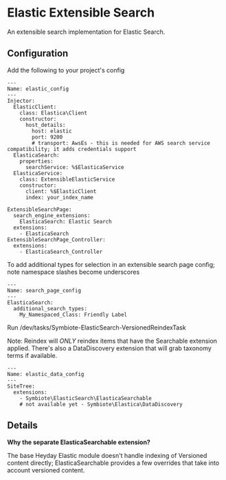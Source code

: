 # Elastic Extensible Search

An extensible search implementation for Elastic Search. 


## Configuration

Add the following to your project's config

```
---
Name: elastic_config
---
Injector:
  ElasticClient:
    class: Elastica\Client
    constructor:
      host_details: 
        host: elastic
        port: 9200
        # transport: AwsEs - this is needed for AWS search service compatibility; it adds credentials support
  ElasticaSearch:
    properties:
      searchService: %$ElasticaService
  ElasticaService:
    class: ExtensibleElasticService
    constructor:
      client: %$ElasticClient
      index: your_index_name

ExtensibleSearchPage:
  search_engine_extensions:
    ElasticaSearch: Elastic Search
  extensions:
    - ElasticaSearch
ExtensibleSearchPage_Controller:
  extensions:
    - ElasticaSearch_Controller

```

To add additional types for selection in an extensible search page config; note namespace slashes become underscores

```
---
Name: search_page_config
---
ElasticaSearch:
  additional_search_types:
    My_Namespaced_Class: Friendly Label

```

Run /dev/tasks/Symbiote-ElasticSearch-VersionedReindexTask


Note: Reindex will _ONLY_ reindex items that have the Searchable extension applied. There's also
a DataDiscovery extension that will grab taxonomy terms if available. 

```
---
Name: elastic_data_config
---
SiteTree:
  extensions:
    - Symbiote\ElasticSearch\ElasticaSearchable
    # not available yet - Symbiote\Elastica\DataDiscovery
```

## Details

**Why the separate ElasticaSearchable extension?** 

The base Heyday Elastic module doesn't handle indexing of Versioned content directly; 
ElasticaSearchable provides a few overrides that take into account versioned content. 
